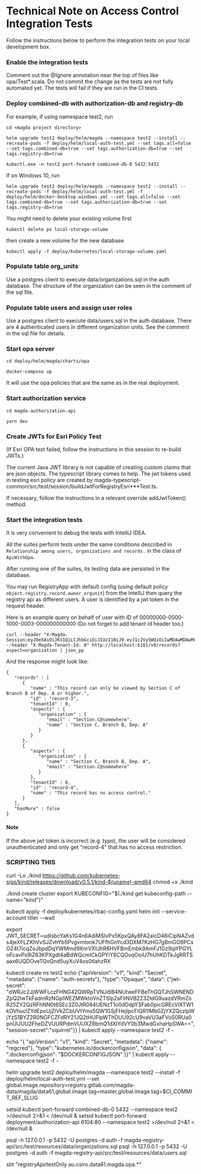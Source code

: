 # Technical Note on Access Control Integration Tests

Follow the instructions below to perform the integration tests on your local development box.

### Enable the integration tests

Comment out the @Ignore annotation near the top of files like opa/Test\*.scala. Do
not commit the change as the tests are not fully automated yet. The tests will fail if they
are run in the CI tests.

### Deploy combined-db with authorization-db and registry-db

For example, if using namespace test2, run

```
cd <magda project directory>

helm upgrade test2 deploy/helm/magda --namespace test2 --install --recreate-pods -f deploy/helm/local-auth-test.yml --set tags.all=false --set tags.combined-db=true --set tags.authorization-db=true --set tags.registry-db=true

kubectl.exe -n test2 port-forward combined-db-0 5432:5432
```

If on Windows 10, run

```
helm upgrade test2 deploy/helm/magda --namespace test2 --install --recreate-pods -f deploy/helm/local-auth-test.yml -f deploy/helm/docker-desktop-windows.yml --set tags.all=false --set tags.combined-db=true --set tags.authorization-db=true --set tags.registry-db=true
```

You might need to delete your existing volume first

```
kubectl delete pv local-storage-volume
```

then create a new volume for the new database

```
kubectl apply -f deploy/kubernetes/local-storage-volume.yaml
```

### Populate table org_units

Use a postgres client to execute data/organizations.sql in the auth database. The structure of
the organization can be seen in the comment of the sql file.

### Populate table users and assign user roles

Use a postgres client to execute data/users.sql in the auth database. There are 4 authenticated
users in different organization units. See the comment in the sql file for details.

### Start opa server

```
cd deploy/helm/magda/charts/opa

docker-compose up
```

It will use the opa policies that are the same as in the real deployment.

### Start authorization service

```
cd magda-authorization-api

yarn dev
```

### Create JWTs for Esri Policy Test

(If Esri OPA test failed, follow the instructions in this session to re-build JWTs.)

The current Java JWT library is not capable of creating custom claims that are json objects.
The typescript library comes to help. The jwt tokens used in testing esri policy are created by
magda-typescript-common/src/test/session/buildJwtForRegistryEsri\*\*\*Test.ts.

If necessary, follow the instructions in a relevant override addJwtToken() method.

### Start the integration tests

It is very convenient to debug the tests with IntelliJ IDEA.

All the suites perform tests under the same conditions described in `Relationship among users, organizations and records.`
in the class of `ApiWithOpa`.

After running one of the suites, its testing data are persisted in the database.

You may run RegistryApp with default config (using default policy `object.registry.record.owner_orgunit`) from
the IntelliJ then query the registry api as different users. A user is identified by a jwt token in the request header.

Here is an example query on behalf of user with ID of 00000000-0000-1000-0003-000000000000
(Do not forget to add tenant id header too.)

```
curl --header "X-Magda-Session:eyJ0eXAiOiJKV1QiLCJhbGciOiJIUzI1NiJ9.eyJ1c2VySWQiOiIwMDAwMDAwMC0wMDAwLTEwMDAtMDAwMy0wMDAwMDAwMDAwMDAifQ.cCCS3XqslU6ZQYlYhkJ9Fm4mFj7E_g4dmGnRGEgaZmA" --header "X-Magda-Tenant-Id: 0" http://localhost:6101/v0/records?aspect=organization | json_pp
```

And the response might look like:

```
{
   "records" : [
      {
         "name" : "This record can only be viewed by Section C of Branch B of Dep. A or higher.",
         "id" : "record-3",
         "tenantId" : 0,
         "aspects" : {
            "organization" : {
               "email" : "Section.C@somewhere",
               "name" : "Section C, Branch B, Dep. A"
            }
         }
      },
      {
         "aspects" : {
            "organization" : {
               "name" : "Section C, Branch B, Dep. A",
               "email" : "Section.C@somewhere"
            }
         },
         "tenantId" : 0,
         "id" : "record-4",
         "name" : "This record has no access control."
      }
   ],
   "hasMore" : false
}
```

#### Note

If the above jwt token is incorrect (e.g. typo), the user will be considered unauthenticated and only
get "record-4" that has no access restriction.

### SCRIPTING THIS

curl -Lo ./kind https://github.com/kubernetes-sigs/kind/releases/download/v0.5.1/kind-$(uname)-amd64
chmod +x ./kind

./kind create cluster
export KUBECONFIG="\$(./kind get kubeconfig-path --name="kind")"

kubectl apply -f deploy/kubernetes/rbac-config.yaml
helm init --service-account tiller --wait

export JWT_SECRET=udIsbcYaKs1G4n6AdiMSIvPx5KpxQAy8FA2aIcD46iCipNAZvds4jeXFLZKhVvSJZvhYb5Pvgvmtonk7UFfhGnYcd3DXM7KzHG7gBmGO8PCsOZ4t7icqZoJbpdDqYWMmd9XnrVXtJhR6HVFBmEmbk9AmFJ1Gz9ipYPGYLoFcavPs9iZ63KPXgdt4aBdWQcmICkGPYiY8CQOvqOoiU7hUhKDTkJgRRTSaax6UQDOveTQvQnd5uyXuV4os0tlahzRX

kubectl create ns test2
echo {\"apiVersion\": \"v1\", \"kind\": \"Secret\", \"metadata\": {\"name\": \"auth-secrets\"}, \"type\": \"Opaque\", \"data\": {\"jwt-secret\": \"dWRJc2JjWWFLczFHNG42QWRpTVNJdlB4NUtweFFBeThGQTJhSWNENDZpQ2lwTkFadmRzNGplWEZMWktoVnZTSlp2aFliNVB2Z3ZtdG9uazdVRmZoR25ZY2QzRFhNN0t6SEc3Z0JtR084UENzT1o0dDdpY3Fab0picGREcVlXTW1kOVhuclZYdEpoUjZIVkZCbUVtYms5QW1GSjFHejlpcFlQR1lMb0ZjYXZQczlpWjYzS1BYZ2R0NGFCZFdRY21JQ2tHUFlpWThDUU92cU9vaVU3aFVoS0RUa0pnUlJUU2FheDZVUURPdmVUUXZRbmQ1dXlYdVY0b3MwdGxhaHpSWA==\", \"session-secret\":\"squirrel\"}} | kubectl apply --namespace test2 -f -

echo "{ \"apiVersion\": \"v1\", \"kind\": \"Secret\", \"metadata\": {\"name\": \"regcred\"}, \"type\": \"kubernetes.io/dockerconfigjson\", \"data\": { \".dockerconfigjson\": \"\$DOCKERCONFIGJSON\" }}" | kubectl apply --namespace test2 -f -

helm upgrade test2 deploy/helm/magda --namespace test2 --install -f deploy/helm/local-auth-test.yml --set global.image.repository=registry.gitlab.com/magda-data/magda/data61,global.image.tag=master,global.image.tag=\$CI_COMMIT_REF_SLUG

setsid kubectl port-forward combined-db-0 5432 --namespace test2 >/dev/null 2>&1 < /dev/null &
setsid kubectl port-forward deployment/authorization-api 6104:80 --namespace test2 >/dev/null 2>&1 < /dev/null &

psql -h 127.0.0.1 -p 5432 -U postgres -d auth -f magda-registry-api/src/test/resources/data/organizations.sql
psql -h 127.0.0.1 -p 5432 -U postgres -d auth -f magda-registry-api/src/test/resources/data/users.sql

sbt "registryApi/testOnly au.csiro.data61.magda.opa.\*"
